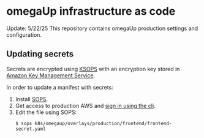 # omegaUp infrastructure as code
Update: 5/22/25
This repository contains omegaUp production settings and configuration.

## Updating secrets

Secrets are encrypted using [KSOPS](https://github.com/viaduct-ai/kustomize-sops) with an encryption
key stored in [Amazon Key Management Service](https://aws.amazon.com/kms/).

In order to update a manifest with secrets:

1. Install [SOPS](https://github.com/getsops/sops).
2. Get access to production AWS and [sign in using the
   cli](https://docs.aws.amazon.com/signin/latest/userguide/command-line-sign-in.html).
3. Edit the file using SOPS:
   ```shell
   $ sops k8s/omegaup/overlays/production/frontend/frontend-secret.yaml
   ```
